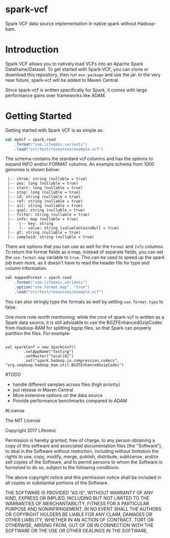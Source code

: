 # spark-vcf
Spark VCF data source implementation in native spark without Hadoop-bam.

# Introduction

Spark VCF allows you to natively load VCFs into an Apache Spark Dataframe/Dataset. To get started with Spark-VCF, you can 
clone or download this repository, then run `mvn package` and use the jar. In the very near future, spark-vcf will 
be added to Maven Central.

Since spark-vcf is written specifically for Spark, it comes with large performance gains over frameworks like ADAM.

# Getting Started

Getting started with Spark VCF is as simple as:

```scala
val myVcf = spark.read
    .format("com.lifeomic.variants")
    .load("src/test/resources/example.vcf")
```

The schema contains the standard vcf columns and has the options to expand INFO and/or FORMAT columns. An example schema 
from 1000 genomes is shown below:

```
 |-- chrom: string (nullable = true)
 |-- pos: long (nullable = true)
 |-- start: long (nullable = true)
 |-- stop: long (nullable = true)
 |-- id: string (nullable = true)
 |-- ref: string (nullable = true)
 |-- alt: string (nullable = true)
 |-- qual: string (nullable = true)
 |-- filter: string (nullable = true)
 |-- info: map (nullable = true)
 |    |-- key: string
 |    |-- value: string (valueContainsNull = true)
 |-- gt: string (nullable = true)
 |-- sampleid: string (nullable = true)

```

There are options that you can use as well for the `Format` and `Info` columns. To return the format fields as a map, 
instead of separate fields, you can set the `use.format.map` variable to `true`. This can be used to speed up the spark 
job even more, as it doesn't have to read the header file for type and column information.

```scala
val mappedFormat = spark.read
    .format("com.lifeomic.variants")
    .option("use.format.map", "true")
    .load("src/test/resources/example.vcf")
```

You can also stringly type the formats as well by setting `use.format.type` to false.

One more note worth mentioning: while the core of spark-vcf is written as a Spark data source, it is still advisable to use 
the BGZFEnhancedGzipCodec from Hadoop-BAM for splitting bgzip files, so that Spark can properly partition the files. For example:

```$scala

val sparkConf = new SparkConf()
        .setAppName("testing")
        .setMaster("local[8]")
        .set("spark.hadoop.io.compression.codecs", "org.seqdoop.hadoop_bam.util.BGZFEnhancedGzipCodec")

```

#TODO
* handle different samples across files (high priority)
* put release in Maven Central
* More extensive options on the data source
* Provide performance benchmarks compared to ADAM

#License

The MIT License

Copyright 2017 Lifeomic

Permission is hereby granted, free of charge, to any person obtaining a copy of this software and associated documentation files (the "Software"), to deal in the Software without restriction, including without limitation the rights to use, copy, modify, merge, publish, distribute, sublicense, and/or sell copies of the Software, and to permit persons to whom the Software is furnished to do so, subject to the following conditions:

The above copyright notice and this permission notice shall be included in all copies or substantial portions of the Software.

THE SOFTWARE IS PROVIDED "AS IS", WITHOUT WARRANTY OF ANY KIND, EXPRESS OR IMPLIED, INCLUDING BUT NOT LIMITED TO THE WARRANTIES OF MERCHANTABILITY, FITNESS FOR A PARTICULAR PURPOSE AND NONINFRINGEMENT. IN NO EVENT SHALL THE AUTHORS OR COPYRIGHT HOLDERS BE LIABLE FOR ANY CLAIM, DAMAGES OR OTHER LIABILITY, WHETHER IN AN ACTION OF CONTRACT, TORT OR OTHERWISE, ARISING FROM, OUT OF OR IN CONNECTION WITH THE SOFTWARE OR THE USE OR OTHER DEALINGS IN THE SOFTWARE.

